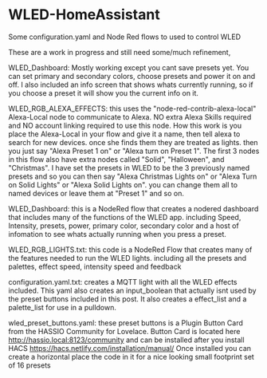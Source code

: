 # WLED-HomeAssistant
Some configuration.yaml and Node Red flows to used to control WLED

These are a work in progress and still need some/much refinement,

WLED_Dashboard: Mostly working except you cant save presets yet. You can set primary and secondary colors, choose presets and power it on and off. I also included an info screen that shows whats currently running, so if you choose a preset it will show you the current info on it.

WLED_RGB_ALEXA_EFFECTS: this uses the "node-red-contrib-alexa-local" Alexa-Local node to communicate to Alexa. NO extra Alexa Skills required and NO account linking required to use this node. How this work is you place the Alexa-Local in your flow and give it a name, then tell alexa to search for new devices. once she finds them they are treated as lights. then you just say "Alexa Preset 1 on" or "Alexa turn on Preset 1". The first 3 nodes in this flow also have extra nodes called "Solid", "Halloween", and "Christmas". I have set the presets in WLED to be the 3 previously named presets and so you can then say "Alexa Christmas Lights on" or "Alexa Turn on Solid Lights" or "Alexa Solid Lights on". you can change them all to named devices or leave them at "Preset 1" and so on.

WLED_Dashboard:	this is a NodeRed flow that creates a nodered dashboard that includes many of the functions of the WLED app. including Speed, Intensity, presets, power, primary color, secondary color and a host of infomation to see whats actually running when you press a preset.

WLED_RGB_LIGHTS.txt:	this code is a NodeRed Flow that creates many of the features needed to run the WLED lights. including all the presets and palettes, effect speed, intensity speed and feedback

configuration.yaml.txt:	creates a MQTT light with all the WLED effects included. This yaml also creates an input_boolean that actually isnt used by the preset buttons included in this post. It also creates a effect_list and a palette_list for use in a pulldown.

wled_preset_buttons.yaml:	these preset buttons is a Plugin Button Card from the HASSIO Community for Lovelace. Button Card is located here http://hassio.local:8123/community and can be installed after you install HACS https://hacs.netlify.com/installation/manual/   Once installed you can create a horizontal place the code in it for a nice looking small footprint set of 16 presets
